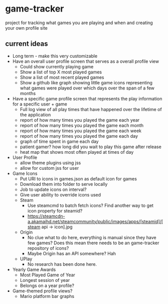 # game-tracker
project for tracking what games you are playing and when and creating your own profile site

## current ideas
* Long term - make this very customizable
* Have an overall user profile screen that serves as a overall profile view
	* Could show currently playing game
	* Show a list of top X most played games
	* Show a list of most recent played games
	* Show a github like graph showing little game icons representing what games were played over which days over the span of a few months
* Have a specific game profile screen that represents the play information for a specific user + game
	* Full log view of all play times that have happened over the lifetime of the application
	* report of how many times you played the game each year
	* report of how many times you played the game each month
	* report of how many times you played the game each week
	* report of how many times you played the game each day
	* graph of time spent in game each day
	* patient gamer? how long did you wait to play this game after release
	* heat map that shows most often played at times of day
* User Profile
	* allow theme plugins using jss
	* allow for custom jss for user
* Game Icons
	* Put URI to icons in games.json as default icon for games
	* Download them into folder to serve locally
	* Job to update icons on interval?
	* Give user ability to override icons used
	* Steam
		* Use steamcmd to batch fetch icons? Find another way to get icon property for steamid?
		* https://steamcdn-a.akamaihd.net/steamcommunity/public/images/apps/[steamid]/[steam api -> icon].jpg
	* Origin
		* No clue what to do here, everything is manual since they have few games? Does this mean there needs to be an game-tracker repository of icons?
		* Maybe Origin has an API somewhere? Hah
	* UPlay
		* No research has been done here.
* Yearly Game Awards
	* Most Played Game of Year
	* Longest session of year
	* Belongs on a year profile?
* Game-themed profile views?
	* Mario platform bar graphs